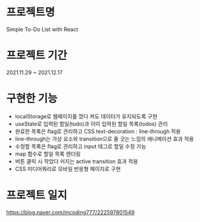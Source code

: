 # 프로젝트명
Simple To-Do List with React

# 프로젝트 기간
2021.11.29 ~ 2021.12.17

# 구현한 기능
- localStorage로 웹페이지를 껐다 켜도 데이터가 유지되도록 구현
- useState로 입력된 할일(todo)과 이미 입력된 할일 목록(todos) 관리
- 완료한 목록은 flag로 관리하고 CSS text-decoration : line-through 적용
- line-through는 가상 요소와 transition으로 줄 긋는 느낌의 애니메이션 효과 적용
- 수정할 목록은 flag로 관리하고 input 태그로 할일 수정 가능
- map 함수로 할일 목록 렌더링
- 버튼 클릭 시 작았다 커지는 active transition 효과 적용
- CSS 미디어쿼리로 모바일 반응형 페이지로 구현

# 프로젝트 일지
https://blog.naver.com/mcoding777/222597801549
